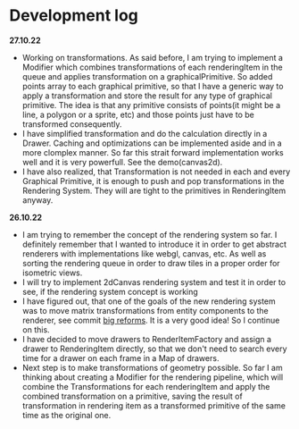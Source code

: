 # Development log

**27.10.22**
* Working on transformations. As said before, I am trying to implement a Modifier which combines transformations of each renderingItem in the queue and applies transformation on a graphicalPrimitive. So added points array to each graphical primitive, so that I have a generic way to apply a transformation and store the result for any type of graphical primitive. The idea is that any primitive consists of points(it might be a line, a polygon or a sprite, etc) and those points just have to be transformed consequently.
* I have simplified transformation and do the calculation directly in a Drawer. Caching and optimizations can be implemented aside and in a more clomplex manner. So far this strait forward implementation works well and it is very powerfull. See the demo(canvas2d).
* I have also realized, that Transformation is not needed in each and every Graphical Primitive, it is enough to push and pop transformations in the Rendering System. They will are tight to the primitives in RenderingItem anyway.

**26.10.22**
* I am trying to remember the concept of the rendering system so far. I definitely remember that I wanted to introduce it in order to get abstract renderers with implementations like webgl, canvas, etc. As well as sorting the rendering queue in order to draw tiles in a proper order for isometric views.
* I will try to implement 2dCanvas rendering system and test it in order to see, if the rendering system concept is working
* I have figured out, that one of the goals of the new rendering system was to move matrix transformations from entity components to the renderer, see commit [big reforms](https://github.com/SemionV/dory/commit/74687ef40294ac88f1322d69ad79ea99e70e6ba1). It is a very good idea! So I continue on this.
* I have decided to move drawers to RenderItemFactory and assign a drawer to RenderingItem directly, so that we don't need to search every time for a drawer on each frame in a Map of drawers.
* Next step is to make transformations of geometry possible. So far I am thinking about creating a Modifier for the rendering pipeline, which will combine the Transformations for each renderingItem and apply the combined transformation on a primitive, saving the result of transformation in rendering item as a transformed primitive of the same time as the original one.
